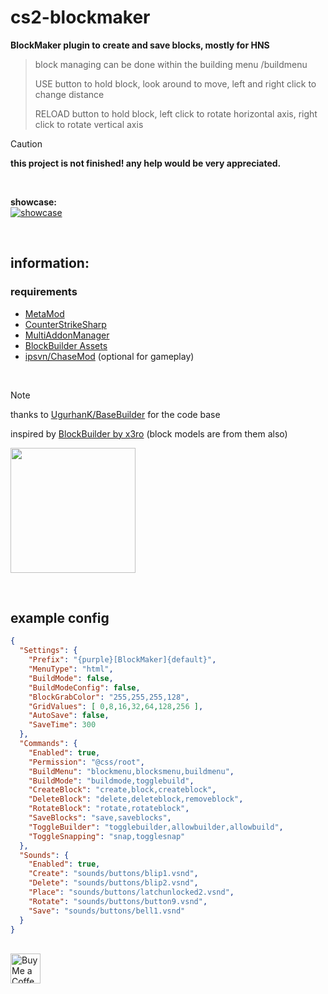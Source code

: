 # cs2-blockmaker

**BlockMaker plugin to create and save blocks, mostly for HNS**

> block managing can be done within the building menu /buildmenu
> 
> USE button to hold block, look around to move, left and right click to change distance
> 
> RELOAD button to hold block, left click to rotate horizontal axis, right click to rotate vertical axis

> [!CAUTION]
> **this project is not finished! any help would be very appreciated.**

<br>

**showcase:**<br>
[![showcase](https://img.youtube.com/vi/AEAEKhCErsw/hqdefault.jpg)](https://youtube.com/watch?v=AEAEKhCErsw)

<br>

## information:

### requirements

- [MetaMod](https://cs2.poggu.me/metamod/installation)
- [CounterStrikeSharp](https://github.com/roflmuffin/CounterStrikeSharp)
- [MultiAddonManager](https://github.com/Source2ZE/MultiAddonManager)
- [BlockBuilder Assets](https://steamcommunity.com/sharedfiles/filedetails/?id=3299954847)
- [ipsvn/ChaseMod](https://github.com/ipsvn/ChaseMod) (optional for gameplay)

<br>

> [!NOTE]
> thanks to [UgurhanK/BaseBuilder](https://github.com/UgurhanK/BaseBuilder) for the code base
>
> inspired by [BlockBuilder by x3ro](https://forums.alliedmods.net/showthread.php?t=258329) (block models are from them also)

<img src="https://github.com/user-attachments/assets/53e486cc-8da4-45ab-bc6e-eb38145aba36" height="200px"> <br>

<br>

## example config

```json
{
  "Settings": {
    "Prefix": "{purple}[BlockMaker]{default}",
    "MenuType": "html",
    "BuildMode": false,
    "BuildModeConfig": false,
    "BlockGrabColor": "255,255,255,128",
    "GridValues": [ 0,8,16,32,64,128,256 ],
    "AutoSave": false,
    "SaveTime": 300
  },
  "Commands": {
    "Enabled": true,
    "Permission": "@css/root",
    "BuildMenu": "blockmenu,blocksmenu,buildmenu",
    "BuildMode": "buildmode,togglebuild",
    "CreateBlock": "create,block,createblock",
    "DeleteBlock": "delete,deleteblock,removeblock",
    "RotateBlock": "rotate,rotateblock",
    "SaveBlocks": "save,saveblocks",
    "ToggleBuilder": "togglebuilder,allowbuilder,allowbuild",
    "ToggleSnapping": "snap,togglesnap"
  },
  "Sounds": {
    "Enabled": true,
    "Create": "sounds/buttons/blip1.vsnd",
    "Delete": "sounds/buttons/blip2.vsnd",
    "Place": "sounds/buttons/latchunlocked2.vsnd",
    "Rotate": "sounds/buttons/button9.vsnd",
    "Save": "sounds/buttons/bell1.vsnd"
  }
}
```

<br> <a href="https://ko-fi.com/exkludera" target="blank"><img src="https://cdn.ko-fi.com/cdn/kofi5.png" height="48px" alt="Buy Me a Coffee at ko-fi.com"></a>
